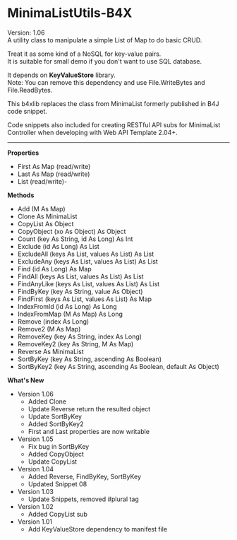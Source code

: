 # MinimaListUtils-B4X
Version: 1.06 \
A utility class to manipulate a simple List of Map to do basic CRUD.

Treat it as some kind of a NoSQL for key-value pairs.\
It is suitable for small demo if you don't want to use SQL database.

It depends on **KeyValueStore** library.\
Note: You can remove this dependency and use File.WriteBytes and File.ReadBytes.

This b4xlib replaces the class from MinimaList formerly published in B4J code snippet.

Code snippets also included for creating RESTful API subs for MinimaList Controller when developing with Web API Template 2.04+.

---

**Properties**
- First As Map (read/write)
- Last As Map (read/write)
- List (read/write)-

**Methods**
- Add (M As Map)
- Clone As MinimaList
- CopyList As Object
- CopyObject (xo As Object) As Object
- Count (key As String, id As Long) As Int
- Exclude (id As Long) As List
- ExcludeAll (keys As List, values As List) As List
- ExcludeAny (keys As List, values As List) As List
- Find (id As Long) As Map
- FindAll (keys As List, values As List) As List
- FindAnyLike (keys As List, values As List) As List
- FindByKey (key As String, value As Object)
- FindFirst (keys As List, values As List) As Map
- IndexFromId (id As Long) As Long
- IndexFromMap (M As Map) As Long
- Remove (index As Long)
- Remove2 (M As Map)
- RemoveKey (key As String, index As Long)
- RemoveKey2 (key As String, M As Map)
- Reverse As MinimaList
- SortByKey (key As String, ascending As Boolean)
- SortByKey2 (key As String, ascending As Boolean, default As Object)

**What's New**
- Version 1.06
  - Added Clone
  - Update Reverse return the resulted object
  - Update SortByKey
  - Added SortByKey2
  - First and Last properties are now writable
- Version 1.05
  - Fix bug in SortByKey
  - Added CopyObject
  - Update CopyList
- Version 1.04
  - Added Reverse, FindByKey, SortByKey
  - Updated Snippet 08
- Version 1.03
  - Update Snippets, removed #plural tag
- Version 1.02
  - Added CopyList sub
- Version 1.01
  - Add KeyValueStore dependency to manifest file
